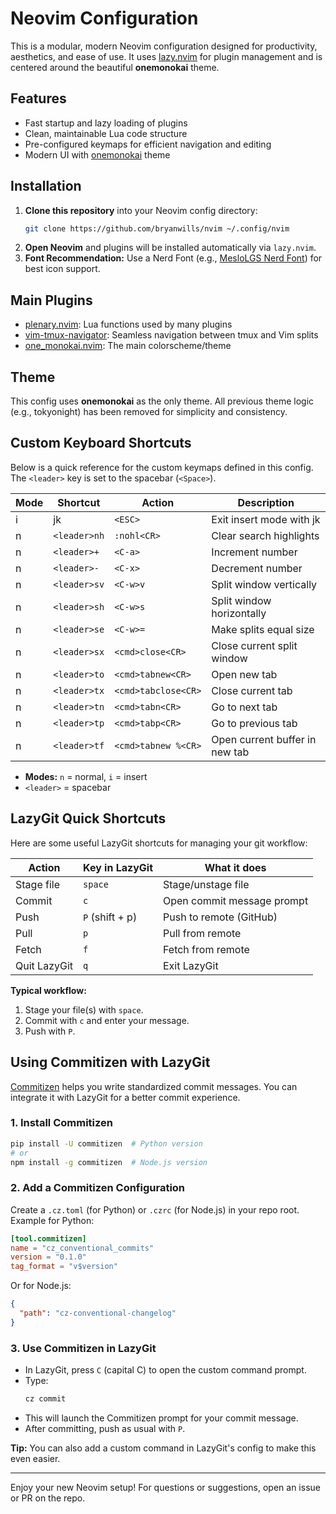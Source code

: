 # Neovim Configuration

This is a modular, modern Neovim configuration designed for productivity, aesthetics, and ease of use. It uses [lazy.nvim](https://github.com/folke/lazy.nvim) for plugin management and is centered around the beautiful **onemonokai** theme.

## Features

- Fast startup and lazy loading of plugins
- Clean, maintainable Lua code structure
- Pre-configured keymaps for efficient navigation and editing
- Modern UI with [onemonokai](https://github.com/bryanwills/one_monokai.nvim) theme

## Installation

1. **Clone this repository** into your Neovim config directory:
   ```sh
   git clone https://github.com/bryanwills/nvim ~/.config/nvim
   ```
2. **Open Neovim** and plugins will be installed automatically via `lazy.nvim`.
3. **Font Recommendation:** Use a Nerd Font (e.g., [MesloLGS Nerd Font](https://www.nerdfonts.com/)) for best icon support.

## Main Plugins

- [plenary.nvim](https://github.com/nvim-lua/plenary.nvim): Lua functions used by many plugins
- [vim-tmux-navigator](https://github.com/christoomey/vim-tmux-navigator): Seamless navigation between tmux and Vim splits
- [one_monokai.nvim](https://github.com/bryanwills/one_monokai.nvim): The main colorscheme/theme

## Theme

This config uses **onemonokai** as the only theme. All previous theme logic (e.g., tokyonight) has been removed for simplicity and consistency.

## Custom Keyboard Shortcuts

Below is a quick reference for the custom keymaps defined in this config. The `<leader>` key is set to the spacebar (`<Space>`).

| Mode | Shortcut     | Action              | Description                    |
| ---- | ------------ | ------------------- | ------------------------------ |
| i    | jk           | `<ESC>`             | Exit insert mode with jk       |
| n    | `<leader>nh` | `:nohl<CR>`         | Clear search highlights        |
| n    | `<leader>+`  | `<C-a>`             | Increment number               |
| n    | `<leader>-`  | `<C-x>`             | Decrement number               |
| n    | `<leader>sv` | `<C-w>v`            | Split window vertically        |
| n    | `<leader>sh` | `<C-w>s`            | Split window horizontally      |
| n    | `<leader>se` | `<C-w>=`            | Make splits equal size         |
| n    | `<leader>sx` | `<cmd>close<CR>`    | Close current split window     |
| n    | `<leader>to` | `<cmd>tabnew<CR>`   | Open new tab                   |
| n    | `<leader>tx` | `<cmd>tabclose<CR>` | Close current tab              |
| n    | `<leader>tn` | `<cmd>tabn<CR>`     | Go to next tab                 |
| n    | `<leader>tp` | `<cmd>tabp<CR>`     | Go to previous tab             |
| n    | `<leader>tf` | `<cmd>tabnew %<CR>` | Open current buffer in new tab |

- **Modes:** `n` = normal, `i` = insert
- `<leader>` = spacebar

## LazyGit Quick Shortcuts

Here are some useful LazyGit shortcuts for managing your git workflow:

| Action         | Key in LazyGit      | What it does                |
| -------------- | ------------------ | --------------------------- |
| Stage file     | `space`            | Stage/unstage file          |
| Commit         | `c`                | Open commit message prompt  |
| Push           | `P` (shift + p)    | Push to remote (GitHub)     |
| Pull           | `p`                | Pull from remote            |
| Fetch          | `f`                | Fetch from remote           |
| Quit LazyGit   | `q`                | Exit LazyGit                |

**Typical workflow:**
1. Stage your file(s) with `space`.
2. Commit with `c` and enter your message.
3. Push with `P`.

## Using Commitizen with LazyGit

[Commitizen](https://commitizen-tools.github.io/commitizen/) helps you write standardized commit messages. You can integrate it with LazyGit for a better commit experience.

### 1. Install Commitizen

```sh
pip install -U commitizen  # Python version
# or
npm install -g commitizen  # Node.js version
```

### 2. Add a Commitizen Configuration

Create a `.cz.toml` (for Python) or `.czrc` (for Node.js) in your repo root. Example for Python:

```toml
[tool.commitizen]
name = "cz_conventional_commits"
version = "0.1.0"
tag_format = "v$version"
```

Or for Node.js:
```json
{
  "path": "cz-conventional-changelog"
}
```

### 3. Use Commitizen in LazyGit

- In LazyGit, press `C` (capital C) to open the custom command prompt.
- Type:
  ```sh
  cz commit
  ```
- This will launch the Commitizen prompt for your commit message.
- After committing, push as usual with `P`.

**Tip:** You can also add a custom command in LazyGit's config to make this even easier.

---

Enjoy your new Neovim setup! For questions or suggestions, open an issue or PR on the repo.
